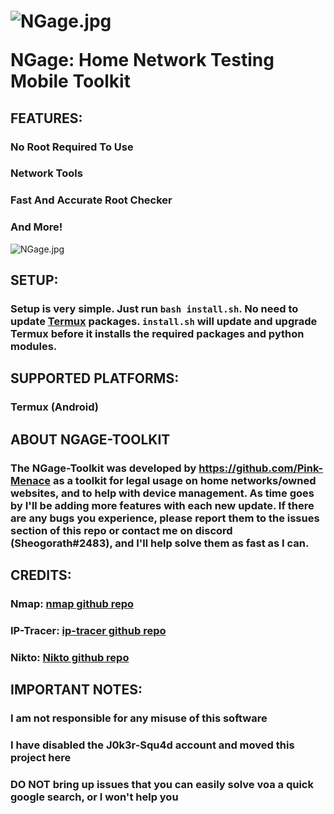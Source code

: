 <h1><img src="https://cdn.discordapp.com/attachments/727396578960343081/815307955499040818/20210226_224824.jpg" alt="NGage.jpg">

NGage: Home Network Testing Mobile Toolkit</img></h1>

## FEATURES:
### No Root Required To Use
### Network Tools
### Fast And Accurate Root Checker
### And More!
<img src="https://cdn.discordapp.com/attachments/727396578960343081/815308419145662544/20210226_224754.jpg" alt="NGage.jpg">

## SETUP:
### Setup is very simple. Just run `bash install.sh`. No need to update [Termux](https://github.com/termux) packages. `install.sh` will update and upgrade Termux before it installs the required packages and python modules.

## SUPPORTED PLATFORMS: 
### Termux (Android)

## ABOUT NGAGE-TOOLKIT
### The NGage-Toolkit was developed by https://github.com/Pink-Menace as a toolkit for legal usage on home networks/owned websites, and to help with device management. As time goes by I'll be adding more features with each new update. If there are any bugs you experience, please report them to the issues section of this repo or contact me on discord (Sheogorath#2483), and I'll help solve them as fast as I can.

## CREDITS: 
### Nmap: [nmap github repo](https://github.com/nmap/nmap)
### IP-Tracer: [ip-tracer github repo](https://github.com/rajkumardusad/IP-Tracer)
### Nikto: [Nikto github repo](https://github.com/sullo/nikto)

## IMPORTANT NOTES:
### I am not responsible for any misuse of this software
### I have disabled the J0k3r-Squ4d account and moved this project here
### DO NOT bring up issues that you can easily solve voa a quick google search, or I won't help you
